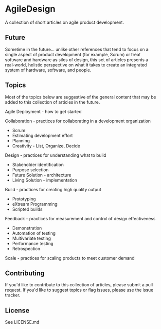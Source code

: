 AgileDesign
===========

A collection of short articles on agile product development.

Future
------
Sometime in the future... unlike other references that tend to focus on a single aspect of product development (for example, Scrum) or treat software and hardware as silos of design, this set of articles presents a real-world, holistic perspective on what it takes to create an integrated system of hardware, software, and people.

Topics
------
Most of the topics below are suggestive of the general content that may be added to this collection of articles in the future.

Agile Deployment - how to get started

Collaboration - practices for collaborating in a development organization
* Scrum
* Estimating development effort
* Planning
* Creativity - List, Organize, Decide

Design - practices for understanding what to build
* Stakeholder identification
* Purpose selection
* Future Solution - architecture
* Living Solution - implementation

Build - practices for creating high quality output
* Prototyping
* eXtream Programming
* Scripted builds

Feedback - practices for measurement and control of design effectiveness
* Demonstration
* Automation of testing
* Multivariate testing
* Performance testing
* Retrospection

Scale - practices for scaling products to meet customer demand

Contributing
------------
If you'd like to contribute to this collection of articles, please submit a pull request. If you'd like to suggest topics or flag issues, please use the issue tracker.

License
-------
See LICENSE.md